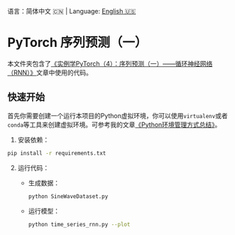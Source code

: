 语言：简体中文 🇨🇳 | Language: [English 🇺🇸](README.en.md)

# PyTorch 序列预测（一）

本文件夹包含了[《实例学PyTorch（4）：序列预测（一）——循环神经网络（RNN）》](https://jinli.io/p/%E5%AE%9E%E4%BE%8B%E5%AD%A6pytorch4%E5%BA%8F%E5%88%97%E9%A2%84%E6%B5%8B%E4%B8%80%E5%BE%AA%E7%8E%AF%E7%A5%9E%E7%BB%8F%E7%BD%91%E7%BB%9Crnn/)文章中使用的代码。

## 快速开始

首先你需要创建一个运行本项目的Python虚拟环境，你可以使用`virtualenv`或者`conda`等工具来创建虚拟环境。可参考我的文章[《Python环境管理方式总结》](https://jinli.io/p/python%E7%8E%AF%E5%A2%83%E7%AE%A1%E7%90%86%E6%96%B9%E5%BC%8F%E6%80%BB%E7%BB%93/)。

1. 安装依赖：

```bash
pip install -r requirements.txt
```

2. 运行代码：

    - 生成数据：
    
        ```bash
        python SineWaveDataset.py
        ```
    
    - 运行模型：
    
        ```bash
        python time_series_rnn.py --plot
        ```